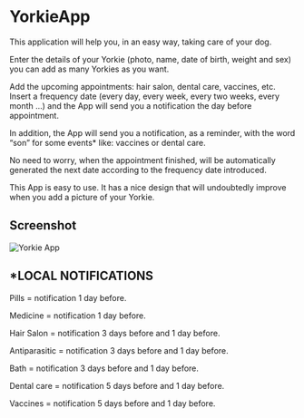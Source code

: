 # YorkieApp


This application will help you, in an easy way, taking care of your dog.

Enter the details of your Yorkie (photo, name, date of birth, weight and sex) you can add as many Yorkies as you want.

Add the upcoming appointments: hair salon, dental care, vaccines, etc. Insert a frequency date (every day, every week, every two weeks, every month ...) and the App will send you a notification the day before appointment. 

In addition, the App will send you a notification, as a reminder, with the word “son” for some events* like: vaccines or dental care. 

No need to worry, when the appointment finished, will be automatically generated the next date according to the frequency date introduced.

This App is easy to use. It has a nice design that will undoubtedly improve when you add a picture of your Yorkie.


Screenshot
-----------------------

<img alt="Yorkie App" src="https://github.com/carlbutron/YorkieApp/blob/master/Readme-png/YorkieApp.png"  />


*LOCAL NOTIFICATIONS
-----------------------

Pills = notification 1 day before.

Medicine = notification 1 day before.

Hair Salon = notification 3 days before and 1 day before.

Antiparasitic = notification 3 days before and 1 day before.

Bath = notification 3 days before and 1 day before.

Dental care = notification 5 days before and 1 day before.

Vaccines = notification 5 days before and 1 day before.
